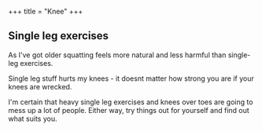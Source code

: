 +++
title = "Knee"
+++

## Single leg exercises
As I've got older squatting feels more natural and less harmful than single-leg exercises.

Single leg stuff hurts my knees - it doesnt matter how strong you are if your knees are wrecked.

I'm certain that heavy single leg exercises and knees over toes are going to mess up a lot of people. Either way, try things out for yourself and find out what suits you.